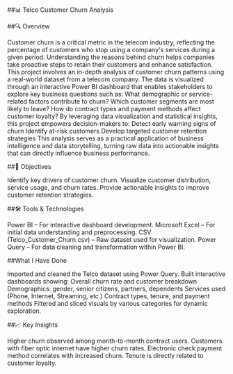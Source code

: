 ##📊 Telco Customer Churn Analysis

##🔍 Overview

Customer churn is a critical metric in the telecom industry, reflecting the percentage of customers who stop using a company's services during a given period. Understanding the reasons behind churn helps companies take proactive steps to retain their customers and enhance satisfaction.
This project involves an in-depth analysis of customer churn patterns using a real-world dataset from a telecom company. The data is visualized through an interactive Power BI dashboard that enables stakeholders to explore key business questions such as:
What demographic or service-related factors contribute to churn?
Which customer segments are most likely to leave?
How do contract types and payment methods affect customer loyalty?
By leveraging data visualization and statistical insights, this project empowers decision-makers to:
Detect early warning signs of churn
Identify at-risk customers
Develop targeted customer retention strategies
This analysis serves as a practical application of business intelligence and data storytelling, turning raw data into actionable insights that can directly influence business performance.

##🎯 Objectives

Identify key drivers of customer churn.
Visualize customer distribution, service usage, and churn rates.
Provide actionable insights to improve customer retention strategies.

##🛠️ Tools & Technologies

Power BI – For interactive dashboard development.
Microsoft Excel – For initial data understanding and preprocessing.
CSV (Telco_Customer_Churn.csv) – Raw dataset used for visualization.
Power Query – For data cleaning and transformation within Power BI.

##What I Have Done

Imported and cleaned the Telco dataset using Power Query.
Built interactive dashboards showing:
Overall churn rate and customer breakdown
Demographics: gender, senior citizens, partners, dependents
Services used (Phone, Internet, Streaming, etc.)
Contract types, tenure, and payment methods
Filtered and sliced visuals by various categories for dynamic exploration.

##📈 Key Insights

Higher churn observed among month-to-month contract users.
Customers with fiber optic internet have higher churn rates.
Electronic check payment method correlates with increased churn.
Tenure is directly related to customer loyalty.

